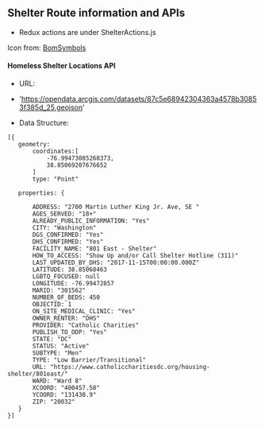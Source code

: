 ## Shelter Route information and APIs

* Redux actions are under ShelterActions.js

Icon from: [BomSymbols](https://www.iconfinder.com/korawan_m)

#### Homeless Shelter Locations API

* URL:
- 'https://opendata.arcgis.com/datasets/87c5e68942304363a4578b30853f385d_25.geojson'

* Data Structure:
 ```
[{
    geometry:
        coordinates:[
            -76.99473085268373,
            38.85069207676652
        ]
        type: "Point"

    properties: {

        ADDRESS: "2700 Martin Luther King Jr. Ave, SE "
        AGES_SERVED: "18+"
        ALREADY_PUBLIC_INFORMATION: "Yes"
        CITY: "Washington"
        DGS_CONFIRMED: "Yes"
        DHS_CONFIRMED: "Yes"
        FACILITY_NAME: "801 East - Shelter"
        HOW_TO_ACCESS: "Show Up and/or Call Shelter Hotline (311)"
        LAST_UPDATED_BY_DHS: "2017-11-15T00:00:00.000Z"
        LATITUDE: 38.85068463
        LGBTQ_FOCUSED: null
        LONGITUDE: -76.99472857
        MARID: "301562"
        NUMBER_OF_BEDS: 450
        OBJECTID: 1
        ON_SITE_MEDICAL_CLINIC: "Yes"
        OWNER_RENTER: "DHS"
        PROVIDER: "Catholic Charities"
        PUBLISH_TO_ODP: "Yes"
        STATE: "DC"
        STATUS: "Active"
        SUBTYPE: "Men"
        TYPE: "Low Barrier/Transitional"
        URL: "https://www.catholiccharitiesdc.org/housing-shelter/801east/"
        WARD: "Ward 8"
        XCOORD: "400457.58"
        YCOORD: "131430.9"
        ZIP: "20032"
    }
}]
```
